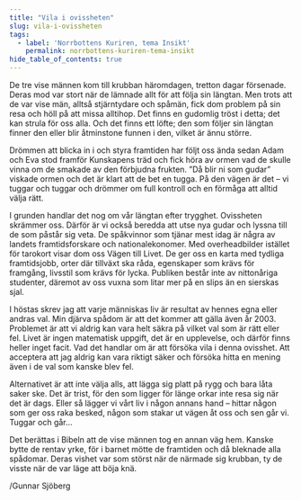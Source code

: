 ```yaml
---
title: "Vila i ovissheten"
slug: vila-i-ovissheten
tags:
  - label: 'Norrbottens Kuriren, tema Insikt'
    permalink: norrbottens-kuriren-tema-insikt
hide_table_of_contents: true
---
```

De tre vise männen kom till krubban häromdagen, tretton dagar försenade. Deras mod var stort när de lämnade allt för att följa sin längtan. Men trots att de var vise män, alltså stjärntydare och spåmän, fick dom problem på sin resa och höll på att missa alltihop. Det finns en gudomlig tröst i detta; det kan strula för oss alla. Och det finns ett löfte; den som följer sin längtan finner den eller blir åtminstone funnen i den, vilket är ännu större. 

<!--truncate-->

Drömmen att blicka in i och styra framtiden har följt oss ända sedan Adam och Eva stod framför Kunskapens träd och fick höra av ormen vad de skulle vinna om de smakade av den förbjudna frukten. ”Då blir ni som gudar” viskade ormen och det är klart att de bet en tugga. På den vägen är det – vi tuggar och tuggar och drömmer om full kontroll och en förmåga att alltid välja rätt. 

I grunden handlar det nog om vår längtan efter trygghet. Ovissheten skrämmer oss. Därför är vi också beredda att utse nya gudar och lyssna till de som påstår sig veta. De spåkvinnor som tjänar mest idag är några av landets framtidsforskare och nationalekonomer. Med overheadbilder istället för tarokort visar dom oss Vägen till Livet. De ger oss en karta med tydliga framtidsjobb, orter där tillväxt ska råda, egenskaper som krävs för framgång, livsstil som krävs för lycka. Publiken består inte av nittonåriga studenter, däremot av oss vuxna som litar mer på en slips än en sierskas sjal.

I höstas skrev jag att varje människas liv är resultat av hennes egna eller andras val. Min djärva spådom är att det kommer att gälla även år 2003\. Problemet är att vi aldrig kan vara helt säkra på vilket val som är rätt eller fel. Livet är ingen matematisk uppgift, det är en upplevelse, och därför finns heller inget facit. Vad det handlar om är att försöka vila i denna ovisshet. Att acceptera att jag aldrig kan vara riktigt säker och försöka hitta en mening även i de val som kanske blev fel.

Alternativet är att inte välja alls, att lägga sig platt på rygg och bara låta saker ske. Det är trist, för den som ligger för länge orkar inte resa sig när det är dags. Eller så lägger vi vårt liv i någon annans hand – hittar någon som ger oss raka besked, någon som stakar ut vägen åt oss och sen går vi. Tuggar och går…

Det berättas i Bibeln att de vise männen tog en annan väg hem. Kanske bytte de rentav yrke, för i barnet mötte de framtiden och då bleknade alla spådomar. Deras vishet var som störst när de närmade sig krubban, ty de visste när de var läge att böja knä.

/Gunnar Sjöberg
